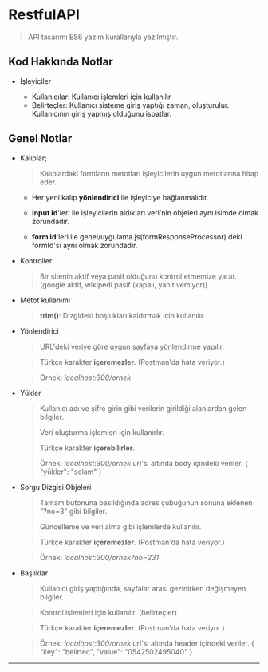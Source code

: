 # RestfulAPI

> API tasarımı
> ES6 yazım kurallarıyla yazılmıştır.

## Kod Hakkında Notlar

* İşleyiciler

  * Kullanıcılar: Kullanıcı işlemleri için kullanılır
  * Belirteçler: Kullanıcı sisteme giriş yaptığı zaman, oluşturulur. Kullanıcının giriş yapmış olduğunu ispatlar.

## Genel Notlar

* Kalıplar;
  > Kalıplardaki formların metotları işleyicilerin uygun metotlarına hitap eder.

  * Her yeni kalıp **yönlendirici** ile işleyiciye bağlanmalıdır.

  * **input id**'leri ile işleyicilerin aldıkları veri'nin objeleri aynı isimde olmak zorundadır.

  * **form id**'leri ile genel/uygulama.js(formResponseProcessor) deki formId'si aynı olmak zorundadır.

* Kontroller:
  > Bir sitenin aktif veya pasif olduğunu kontrol etmemize yarar. (google aktif, wikipedi pasif (kapalı, yanıt vemiyor))

* Metot kullanımı
  > **trim()**: Dizgideki boşlukları kaldırmak için kullanılır.

* Yönlendirici
  > URL'deki veriye göre uygun sayfaya yönlendirme yapılır.

  > Türkçe karakter **içeremezler**. (Postman'da hata veriyor.)

  > Örnek: *localhost:300/ornek*

* Yükler
  > Kullanıcı adı ve şifre girin gibi verilerin girildiği alanlardan gelen bilgiler.

  > Veri oluşturma işlemleri için kullanırlır.

  > Türkçe karakter **içerebilirler**.

  > Örnek: *localhost:300/ornek* url'si altında body içindeki veriler.
  > { "yükler": "selam" }

* Sorgu Dizgisi Objeleri
  > Tamam butonuna basıldığında adres çubuğunun sonuna eklenen "?no=3" gibi bilgiler.
  
  > Güncelleme ve veri alma gibi işlemlerde kullanılır.

  > Türkçe karakter **içeremezler**. (Postman'da hata veriyor.)

  > Örnek: *localhost:300/ornek?no=231*

* Başlıklar
  > Kullanıcı giriş yaptığında, sayfalar arası gezinirken değişmeyen bilgiler.
  
  > Kontrol işlemleri için kullanılır. (belirteçler)

  > Türkçe karakter **içeremezler**. (Postman'da hata veriyor.)

  > Örnek: *localhost:300/ornek* url'si altında header içindeki veriler.
  > { "key": "belirtec", "value": "0542502495040" }
-----
